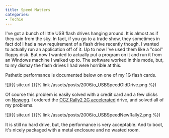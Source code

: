 ```yaml
---
title: Speed Matters
categories:
- Techie
---
```


I've got a bunch of little USB flash drives hanging around. It is almost as if they rain from the sky. In fact, if you go to a trade show, they sometimes in fact do! I had a new requirement of a flash drive recently though. I wanted to actually run an application off of it. Up to now I've used them like a "cool" floppy disk. But now I wanted to actually put a program on it and run it from an Windows machine I walked up to. The software worked in this mode, but, to my dismay the flash drives I had were horrible at this.

Pathetic performance is documented below on one of my 1G flash cards.

![]({{ site.url }}{% link /assets/posts/2006/o_USBSpeedOldDrive.png %})

Of course this problem is easily solved with a credit card and a few clicks on [Newegg](http://www.newegg.com/). I ordered the [OCZ Rally2 2G accelerated](http://www.newegg.com/Product/Product.asp?Item=N82E16820227112) drive, and solved all of my problems.

![]({{ site.url }}{% link /assets/posts/2006/o_USBSpeedNewRally2.png %})

It is still no hard drive, but, the performance is very acceptable. And to boot, it's nicely packaged with a metal enclosure and no wasted room.
